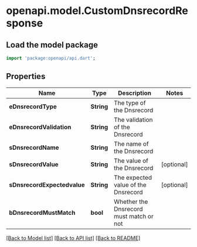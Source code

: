 # openapi.model.CustomDnsrecordResponse

## Load the model package
```dart
import 'package:openapi/api.dart';
```

## Properties
Name | Type | Description | Notes
------------ | ------------- | ------------- | -------------
**eDnsrecordType** | **String** | The type of the Dnsrecord | 
**eDnsrecordValidation** | **String** | The validation of the Dnsrecord | 
**sDnsrecordName** | **String** | The name of the Dnsrecord | 
**sDnsrecordValue** | **String** | The value of the Dnsrecord | [optional] 
**sDnsrecordExpectedvalue** | **String** | The expected value of the Dnsrecord | [optional] 
**bDnsrecordMustMatch** | **bool** | Whether the Dnsrecord must match or not | 

[[Back to Model list]](../README.md#documentation-for-models) [[Back to API list]](../README.md#documentation-for-api-endpoints) [[Back to README]](../README.md)


